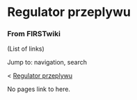 

# Regulator przeplywu

### From FIRSTwiki

(List of links)

Jump to: navigation, search

&lt; [Regulator przeplywu](/index.php?title=Regulator_przeplywu&redirect=no
"Regulator przeplywu" )  

No pages link to here.

